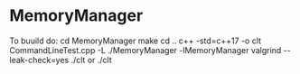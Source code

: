 # MemoryManager

To buuild do:
  cd MemoryManager
  make
  cd ..
  c++ -std=c++17 -o clt CommandLineTest.cpp -L ./MemoryManager -lMemoryManager
  valgrind --leak-check=yes ./clt      or       ./clt
